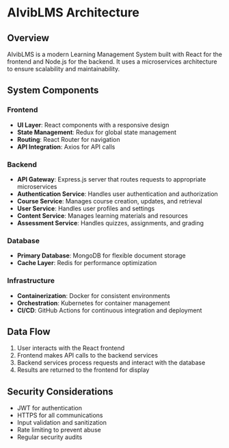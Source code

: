 # AIvibLMS Architecture

## Overview

AIvibLMS is a modern Learning Management System built with React for the frontend and Node.js for the backend. It uses a microservices architecture to ensure scalability and maintainability.

## System Components

### Frontend

- **UI Layer**: React components with a responsive design
- **State Management**: Redux for global state management
- **Routing**: React Router for navigation
- **API Integration**: Axios for API calls

### Backend

- **API Gateway**: Express.js server that routes requests to appropriate microservices
- **Authentication Service**: Handles user authentication and authorization
- **Course Service**: Manages course creation, updates, and retrieval
- **User Service**: Handles user profiles and settings
- **Content Service**: Manages learning materials and resources
- **Assessment Service**: Handles quizzes, assignments, and grading

### Database

- **Primary Database**: MongoDB for flexible document storage
- **Cache Layer**: Redis for performance optimization

### Infrastructure

- **Containerization**: Docker for consistent environments
- **Orchestration**: Kubernetes for container management
- **CI/CD**: GitHub Actions for continuous integration and deployment

## Data Flow

1. User interacts with the React frontend
2. Frontend makes API calls to the backend services
3. Backend services process requests and interact with the database
4. Results are returned to the frontend for display

## Security Considerations

- JWT for authentication
- HTTPS for all communications
- Input validation and sanitization
- Rate limiting to prevent abuse
- Regular security audits

